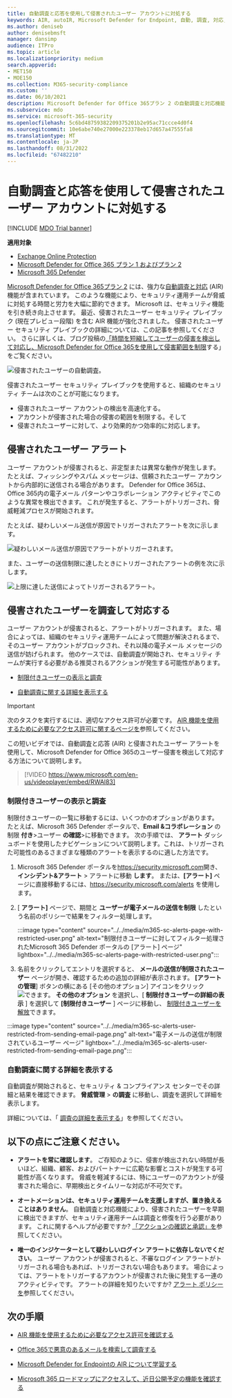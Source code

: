 ```yaml
---
title: 自動調査と応答を使用して侵害されたユーザー アカウントに対処する
keywords: AIR, autoIR, Microsoft Defender for Endpoint, 自動, 調査, 対応, 修復, 脅威, 高度, 脅威, 保護, 侵害されました
ms.author: deniseb
author: denisebmsft
manager: dansimp
audience: ITPro
ms.topic: article
ms.localizationpriority: medium
search.appverid:
- MET150
- MOE150
ms.collection: M365-security-compliance
ms.custom: ''
ms.date: 06/10/2021
description: Microsoft Defender for Office 365プラン 2 の自動調査と対応機能を使用して、侵害されたユーザー アカウントを検出して対処するプロセスを高速化する方法について説明します。
ms.subservice: mdo
ms.service: microsoft-365-security
ms.openlocfilehash: 5c6bd48759382209375201b2e95ac71ccce4d0f4
ms.sourcegitcommit: 10e6abe740e27000e223378eb17d657a47555fa8
ms.translationtype: MT
ms.contentlocale: ja-JP
ms.lasthandoff: 08/31/2022
ms.locfileid: "67482210"
---
```

# <a name="address-compromised-user-accounts-with-automated-investigation-and-response"></a>自動調査と応答を使用して侵害されたユーザー アカウントに対処する

[!INCLUDE [MDO Trial banner](../includes/mdo-trial-banner.md)]

**適用対象**
- [Exchange Online Protection](exchange-online-protection-overview.md)
- [Microsoft Defender for Office 365 プラン 1 およびプラン 2](defender-for-office-365.md)
- [Microsoft 365 Defender](../defender/microsoft-365-defender.md)

[Microsoft Defender for Office 365プラン 2](defender-for-office-365.md#microsoft-defender-for-office-365-plan-1-and-plan-2) には、強力な[自動調査と対応](office-365-air.md) (AIR) 機能が含まれています。 このような機能により、セキュリティ運用チームが脅威に対処する時間と労力を大幅に節約できます。 Microsoft は、セキュリティ機能を引き続き向上させます。 最近、侵害されたユーザー セキュリティ プレイブック (現在プレビュー段階) を含む AIR 機能が強化されました。 侵害されたユーザー セキュリティ プレイブックの詳細については、この記事を参照してください。 さらに詳しくは、ブログ投稿の[「時間を短縮してユーザーの侵害を検出して対応し、Microsoft Defender for Office 365を使用して侵害範囲を制限](https://techcommunity.microsoft.com/t5/Security-Privacy-and-Compliance/Speed-up-time-to-detect-and-respond-to-user-compromise-and-limit/ba-p/977053)する」をご覧ください。

![侵害されたユーザーの自動調査。](/microsoft-365/media/office365atp-compduserinvestigation.jpg)

侵害されたユーザー セキュリティ プレイブックを使用すると、組織のセキュリティ チームは次のことが可能になります。

- 侵害されたユーザー アカウントの検出を高速化する。
- アカウントが侵害された場合の侵害の範囲を制限する。そして
- 侵害されたユーザーに対して、より効果的かつ効率的に対応します。

## <a name="compromised-user-alerts"></a>侵害されたユーザー アラート

ユーザー アカウントが侵害されると、非定型または異常な動作が発生します。 たとえば、フィッシングやスパム メッセージは、信頼されたユーザー アカウントから内部的に送信される場合があります。 Defender for Office 365は、Office 365内の電子メール パターンやコラボレーション アクティビティでこのような異常を検出できます。 これが発生すると、アラートがトリガーされ、脅威軽減プロセスが開始されます。

たとえば、疑わしいメール送信が原因でトリガーされたアラートを次に示します。

![疑わしいメール送信が原因でアラートがトリガーされます。](/microsoft-365/media/office365atp-suspiciousemailsendalert.jpg)

また、ユーザーの送信制限に達したときにトリガーされたアラートの例を次に示します。

![上限に達した送信によってトリガーされるアラート。](/microsoft-365/media/office365atp-sendinglimitreached.jpg)

## <a name="investigate-and-respond-to-a-compromised-user"></a>侵害されたユーザーを調査して対応する

ユーザー アカウントが侵害されると、アラートがトリガーされます。 また、場合によっては、組織のセキュリティ運用チームによって問題が解決されるまで、そのユーザー アカウントがブロックされ、それ以降の電子メール メッセージの送信が妨げられます。 他のケースでは、自動調査が開始され、セキュリティ チームが実行する必要がある推奨されるアクションが発生する可能性があります。

- [制限付きユーザーの表示と調査](#view-and-investigate-restricted-users)

- [自動調査に関する詳細を表示する](#view-details-about-automated-investigations)

> [!IMPORTANT]
> 次のタスクを実行するには、適切なアクセス許可が必要です。 [AIR 機能を使用するために必要なアクセス許可に関するページを](office-365-air.md#required-permissions-to-use-air-capabilities)参照してください。

この短いビデオでは、自動調査と応答 (AIR) と侵害されたユーザー アラートを使用して、Microsoft Defender for Office 365のユーザー侵害を検出して対応する方法について説明します。
> [!VIDEO https://www.microsoft.com/en-us/videoplayer/embed/RWAl83]

### <a name="view-and-investigate-restricted-users"></a>制限付きユーザーの表示と調査

制限付きユーザーの一覧に移動するには、いくつかのオプションがあります。 たとえば、Microsoft 365 Defender ポータルで、**Email &コラボレーション** の制限 **付き**\>ユーザー **の確認**\>に移動できます。 次の手順では、 **アラート** ダッシュボードを使用したナビゲーションについて説明します。これは、トリガーされた可能性のあるさまざまな種類のアラートを表示するのに適した方法です。

1. Microsoft 365 Defender ポータルを<https://security.microsoft.com>開き、**インシデント&アラート** \> アラートに移動 **します**。 または、**[アラート]** ページに直接移動するには、<https://security.microsoft.com/alerts> を使用します。

2. [ **アラート]** ページで、期間と **ユーザーが電子メールの送信を制限** したという名前のポリシーで結果をフィルター処理します。

   :::image type="content" source="../../media/m365-sc-alerts-page-with-restricted-user.png" alt-text="制限付きユーザーに対してフィルター処理されたMicrosoft 365 Defender ポータルの [アラート] ページ" lightbox="../../media/m365-sc-alerts-page-with-restricted-user.png":::

3. 名前をクリックしてエントリを選択すると、 **メールの送信が制限されたユーザー** ページが開き、確認するための追加の詳細が表示されます。 **[アラートの管理**] ボタンの横にある [その他のオプション] アイコンをクリック![できます。](../../media/m365-cc-sc-more-actions-icon.png) **その他のオプション** を選択し、[ **制限付きユーザーの詳細の表示** ] を選択して **[制限付きユーザー** ] ページに移動し、 [制限付きユーザーを解放](removing-user-from-restricted-users-portal-after-spam.md)できます。

  :::image type="content" source="../../media/m365-sc-alerts-user-restricted-from-sending-email-page.png" alt-text="電子メールの送信が制限されているユーザー ページ" lightbox="../../media/m365-sc-alerts-user-restricted-from-sending-email-page.png":::

### <a name="view-details-about-automated-investigations"></a>自動調査に関する詳細を表示する

自動調査が開始されると、セキュリティ & コンプライアンス センターでその詳細と結果を確認できます。 **脅威管理** \> **の調査** に移動し、調査を選択して詳細を表示します。

詳細については、「 [調査の詳細を表示する](air-view-investigation-results.md)」を参照してください。

## <a name="keep-the-following-points-in-mind"></a>以下の点にご注意ください。

- **アラートを常に確認します**。 ご存知のように、侵害が検出されない時間が長いほど、組織、顧客、およびパートナーに広範な影響とコストが発生する可能性が高くなります。 脅威を軽減するには、特にユーザーのアカウントが侵害された場合に、早期検出とタイムリーな対応が不可欠です。

- **オートメーションは、セキュリティ運用チームを支援しますが、置き換えることはありません**。 自動調査と対応機能により、侵害されたユーザーを早期に検出できますが、セキュリティ運用チームは調査と修復を行う必要があります。 これに関するヘルプが必要ですか? [「アクションの確認と承認」を](air-review-approve-pending-completed-actions.md)参照してください。

- **唯一のインジケーターとして疑わしいログイン アラートに依存しないでください**。 ユーザー アカウントが侵害されると、不審なログイン アラートがトリガーされる場合もあれば、トリガーされない場合もあります。 場合によっては、アラートをトリガーするアカウントが侵害された後に発生する一連のアクティビティです。 アラートの詳細を知りたいですか? [アラート ポリシーを](../../compliance/alert-policies.md)参照してください。

## <a name="next-steps"></a>次の手順

- [AIR 機能を使用するために必要なアクセス許可を確認する](office-365-air.md#required-permissions-to-use-air-capabilities)

- [Office 365で悪意のあるメールを検索して調査する](investigate-malicious-email-that-was-delivered.md)

- [Microsoft Defender for Endpointの AIR について学習する](/windows/security/threat-protection/microsoft-defender-atp/automated-investigations)

- [Microsoft 365 ロードマップにアクセスして、近日公開予定の機能を確認する](https://www.microsoft.com/microsoft-365/roadmap?filters=)
